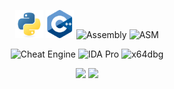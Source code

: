 <div align="center">
  
<!-- LINGUAGENS -->
<p align="center">
  <img src="https://raw.githubusercontent.com/devicons/devicon/master/icons/python/python-original.svg" alt="Python" width="45" height="45"/>
  <img src="https://raw.githubusercontent.com/devicons/devicon/master/icons/cplusplus/cplusplus-original.svg" alt="C++" width="45" height="45"/>
  <img src="https://upload.wikimedia.org/wikipedia/commons/2/22/Assembly_language_logo.svg" alt="Assembly" width="45" height="45"/>
  <img src="https://upload.wikimedia.org/wikipedia/commons/5/5d/Intel_logo_(2020%2C_dark_blue).svg" alt="ASM" width="45" height="45"/>
</p>

<!-- FERRAMENTAS -->
<p align="center">
  <img src="https://upload.wikimedia.org/wikipedia/commons/7/7d/Cheat_Engine_logo.png" alt="Cheat Engine" width="45" height="45"/>
  <img src="https://upload.wikimedia.org/wikipedia/commons/1/1b/IDA_Pro_logo.png" alt="IDA Pro" width="45" height="45"/>
  <img src="https://raw.githubusercontent.com/wiki/x64dbg/x64dbg/images/x64dbg_icon.png" alt="x64dbg" width="45" height="45"/>
</p>

<!-- GITHUB STATS -->
  <img height="180em" src="https://github-readme-stats.vercel.app/api?username=NerostavKuznetsov&cache_seconds=0&show_icons=true&theme=merko&include_all_commits=true&count_private=true"/>
  <img height="180em" src="https://github-readme-stats.vercel.app/api/top-langs/?username=NerostavKuznetsov&cache_seconds=0&layout=compact&show_icons=true&theme=merko"/>

</div>

















